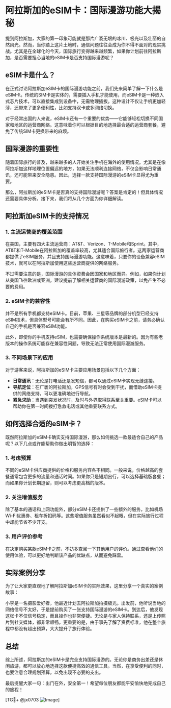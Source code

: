# 阿拉斯加的eSIM卡：国际漫游功能大揭秘

提到阿拉斯加，大家的第一印象可能就是那片广袤无垠的冰川、极光以及壮丽的自然风光。然而，当你踏上这片土地时，通信问题往往会成为你不得不面对的现实挑战。尤其是在全球化的今天，国际旅行变得越来越频繁，如果你计划前往阿拉斯加，是否需要担心当地的eSIM卡是否支持国际漫游呢？

## eSIM卡是什么？

在正式讨论阿拉斯加eSIM卡的国际漫游功能之前，我们先来简单了解一下什么是eSIM卡。传统的SIM卡是实体的，需要插入手机才能使用，而eSIM卡是一种嵌入式芯片技术，可以直接集成到设备中，无需物理插拔。这种设计不仅让手机更加轻薄，还带来了更多便利性，比如支持双卡或多网络切换。

对于经常出国的人来说，eSIM卡还有一个重要的优势——它能够轻松切换不同国家和地区的运营商网络。这意味着你可以根据目的地选择最合适的运营商套餐，避免了传统SIM卡更换带来的麻烦。

## 国际漫游的重要性

随着国际旅行的普及，越来越多的人开始关注手机在海外的使用情况。尤其是在像阿拉斯加这样地理位置偏远的地方，如果无法顺利连接网络，不仅会影响日常通讯，还可能带来安全隐患。因此，选择一款支持国际漫游的eSIM卡显得尤为重要。

那么，阿拉斯加的eSIM卡是否真的支持国际漫游呢？答案是肯定的！但具体情况还需要具体分析。接下来，我们将从几个方面为你详细解读。

## 阿拉斯加eSIM卡的支持情况

### 1. 主流运营商的覆盖范围

在美国，主要有四大主流运营商：AT&T、Verizon、T-Mobile和Sprint。其中，AT&T和T-Mobile在阿拉斯加的覆盖率较高，尤其适合国际旅行者。这两家运营商都提供了eSIM服务，并且支持国际漫游功能。这意味着，只要你的设备兼容eSIM技术，就可以在阿拉斯加使用这些运营商提供的网络服务。

不过需要注意的是，国际漫游的具体资费会因国家和地区而异。例如，如果你计划从美国飞往欧洲或亚洲，建议提前了解相关运营商的国际漫游政策，以免产生不必要的费用。

### 2. eSIM卡的兼容性

并不是所有手机都支持eSIM卡。目前，苹果、三星等品牌的部分机型已经支持eSIM技术，但具体型号可能会有所不同。因此，在购买eSIM卡之前，请务必确认自己的手机是否兼容eSIM功能。

此外，即使你的手机支持eSIM，也需要确保操作系统版本是最新的。因为有些老版本的操作系统可能存在兼容性问题，导致无法正常使用国际漫游服务。

### 3. 不同场景下的应用

对于游客来说，阿拉斯加的eSIM卡主要应用场景包括以下几个方面：

- **日常通讯**：无论是打电话还是发短信，都可以通过eSIM卡实现无缝连接。
- **导航定位**：在广袤的阿拉斯加，GPS信号有时会受到干扰，而借助eSIM卡提供的网络支持，可以更准确地进行导航。
- **紧急求助**：当遇到突发状况时，及时与外界取得联系至关重要。eSIM卡可以帮助你在第一时间拨打急救电话或其他重要联系方式。

## 如何选择合适的eSIM卡？

既然阿拉斯加的eSIM卡确实支持国际漫游，那么如何挑选一款最适合自己的产品呢？以下几点或许能帮助你做出明智的选择：

### 1. 考虑预算

不同的eSIM卡供应商提供的价格和服务内容各不相同。一般来说，价格越高的套餐通常包含更多的流量和通话时间。如果你只是短期出行，可以选择基础版套餐；而如果你计划长期逗留，则可以考虑更高档的版本。

### 2. 关注增值服务

除了基本的通话和上网功能外，部分eSIM卡还提供了一些额外的服务，比如机场Wi-Fi优惠券、租车折扣码等。这些增值服务虽然看似不起眼，但在实际旅行过程中却能节省不少开支。

### 3. 用户评价参考

在决定购买某款eSIM卡之前，不妨多查阅一下其他用户的评价。通过查看他们的使用体验，可以更好地判断该产品的优缺点，从而避免踩雷。

## 实际案例分享

为了让大家更直观地了解阿拉斯加eSIM卡的实际效果，这里分享一个真实的案例故事：

小李是一名摄影爱好者，他最近计划去阿拉斯加拍摄极光。出发前，他听说当地的网络信号不太好，于是提前购买了一张支持国际漫游的eSIM卡。到达后，他发现这张卡不仅信号稳定，而且操作也非常便捷。无论是与家人保持联系，还是上传照片到社交媒体，都非常顺畅。更重要的是，由于事先了解了资费标准，他在整个旅程中都没有超出预算，大大提升了旅行体验。

## 总结

综上所述，阿拉斯加的eSIM卡是完全支持国际漫游的。无论你是商务出差还是休闲旅游，都可以放心地选择这款便捷高效的通信工具。当然，在享受便利的同时，也要注意合理规划预算，以免出现不必要的支出。

最后提醒大家一句：出门在外，安全第一！希望每位朋友都能平安愉快地完成自己的旅程！

[TG💪+ @jx0703 ![Image](https://github.com/user-attachments/assets/dbca1d08-cadb-493c-b0ec-ad6f7a83f270)]